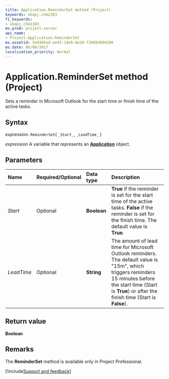 ```yaml
---
title: Application.ReminderSet method (Project)
keywords: vbapj.chm2383
f1_keywords:
- vbapj.chm2383
ms.prod: project-server
api_name:
- Project.Application.ReminderSet
ms.assetid: 5e9305ad-ae42-14e9-8e20-f3068d994200
ms.date: 06/08/2017
localization_priority: Normal
---
```



# Application.ReminderSet method (Project)

Sets a reminder in Microsoft Outlook for the start time or finish time of the active tasks.


## Syntax

_expression_. `ReminderSet`( `_Start_`, `_LeadTime_` )

_expression_ A variable that represents an **[Application](Project.Application.md)** object.


## Parameters



|Name|Required/Optional|Data type|Description|
|:-----|:-----|:-----|:-----|
| _Start_|Optional|**Boolean**|**True** if the reminder is set for the start time of the active tasks. **False** if the reminder is set for the finish time. The default value is **True**.|
| _LeadTime_|Optional|**String**|The amount of lead time for Microsoft Outlook reminders. The default value is "15m", which triggers reminders 15 minutes before the start time (Start is  **True**) or after the finish time (Start is **False**).|

## Return value

 **Boolean**


## Remarks

The  **ReminderSet** method is available only in Project Professional.

[!include[Support and feedback](~/includes/feedback-boilerplate.md)]
